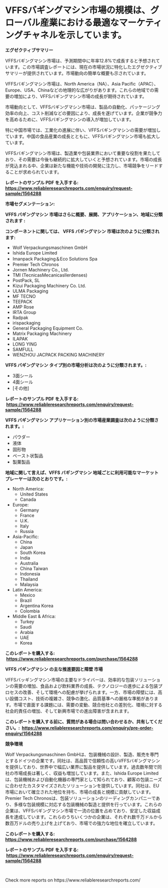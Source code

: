 <p><h1>VFFSバギングマシン市場の規模は、グローバル産業における最適なマーケティングチャネルを示しています。</h1></p><p><strong>エグゼクティブサマリー</strong></p>
<p><p>VFFSバギングマシン市場は、予測期間中に年率12.8%で成長すると予想されています。この市場調査レポートには、現在の市場状況に特化したエグゼクティブサマリーが提供されています。市場動向の簡単な概要も示されています。</p><p>VFFSバギングマシン市場は、North America（NA）、Asia Pacific（APAC）、Europe、USA、Chinaなどの地理的な広がりがあります。これらの地域での需要の増加により、VFFSバギングマシン市場の成長が期待されています。</p><p>市場動向として、VFFSバギングマシン市場は、製品の自動化、パッケージング効率の向上、コスト削減などの要因により、成長を遂げています。企業が競争力を高めるために、VFFSバギングマシンの導入が増加しています。</p><p>特に中国市場では、工業化の進展に伴い、VFFSバギングマシンの需要が増加しています。中国の食品産業の成長とともに、VFFSバギングマシン市場も拡大しています。</p><p>VFFSバギングマシン市場は、製造業や包装業界において重要な役割を果たしており、その需要は今後も継続的に拡大していくと予想されています。市場の成長が見込まれる中、企業は新たな機能や技術の開発に注力し、市場競争をリードすることが求められています。</p></p>
<p><strong>レポートのサンプル PDF を入手する: <a href="https://www.reliableresearchreports.com/enquiry/request-sample/1564288">https://www.reliableresearchreports.com/enquiry/request-sample/1564288</a></strong></p>
<p><strong>市場セグメンテーション:</strong></p>
<p><strong> VFFS バギングマシン 市場はさらに概要、展開、アプリケーション、地域に分類されます :</strong></p>
<p><strong>コンポーネントに関しては、 VFFS バギングマシン 市場は次のように分類されます: &nbsp;</strong></p>
<p><ul><li>Wolf Verpackungsmaschinen GmbH</li><li>Ishida Europe Limited</li><li>Imanpack Packaging＆Eco Solutions Spa</li><li>Premier Tech Chronos</li><li>Jornen Machinery Co., Ltd.</li><li>TMI (TecnicasMecanicasIlerdenses)</li><li>PostPack, SL</li><li>Kizui Packaging Machinery Co. Ltd.</li><li>ULMA Packaging</li><li>MF TECNO</li><li>TEEPACK</li><li>AMP Rose</li><li>IRTA Group</li><li>Radpak</li><li>irispackaging</li><li>General Packaging Equipment Co.</li><li>Matrix Packaging Machinery</li><li>ILAPAK</li><li>LONG YING</li><li>SAMFULL</li><li>WENZHOU JACPACK PACKING MACHINERY</li></ul></p>
<p><strong> VFFS バギングマシン タイプ別の市場分析は次のように分類されます。:</strong></p>
<p><ul><li>3面シール</li><li>4面シール</li><li>[その他]</li></ul></p>
<p><strong>レポートのサンプル PDF を入手する: &nbsp;<a href="https://www.reliableresearchreports.com/enquiry/request-sample/1564288">https://www.reliableresearchreports.com/enquiry/request-sample/1564288</a></strong></p>
<p><strong> VFFS バギングマシン アプリケーション別の市場産業調査は次のように分類されます。:</strong></p>
<p><ul><li>パウダー</li><li>液体</li><li>固形物</li><li>ペースト状製品</li><li>製菓製品</li></ul></p>
<p><strong>地域に関して言えば、VFFS バギングマシン 地域ごとに利用可能なマーケットプレーヤーは次のとおりです。:</strong></p>
<p><ul>
    <li>
        North America:
        <ul>
            <li>United States</li>
            <li>Canada</li>
        </ul>
    </li>
    <li>
        Europe:
        <ul>
            <li>Germany</li>
            <li>France</li>
            <li>U.K.</li>
            <li>Italy</li>
            <li>Russia</li>
        </ul>
    </li>
    <li>
        Asia-Pacific:
        <ul>
            <li>China</li>
            <li>Japan</li>
            <li>South Korea</li>
            <li>India</li>
            <li>Australia</li>
            <li>China Taiwan</li>
            <li>Indonesia</li>
            <li>Thailand</li>
            <li>Malaysia</li>
        </ul>
    </li>
    <li>
        Latin America:
        <ul>
            <li>Mexico</li>
            <li>Brazil</li>
            <li>Argentina Korea</li>
            <li>Colombia</li>
        </ul>
    </li>
    <li>
        Middle East & Africa:
        <ul>
            <li>Turkey</li>
            <li>Saudi</li>
            <li>Arabia</li>
            <li>UAE</li>
            <li>Korea</li>
        </ul>
    </li>
    </ul></p>
<p><strong>このレポートを購入する: &nbsp;<a href="https://www.reliableresearchreports.com/purchase/1564288">https://www.reliableresearchreports.com/purchase/1564288</a></strong></p>
<p><strong>VFFS バギングマシン の主な推進要因と障壁 市場</strong></p>
<p><p>VFFSバッギングマシン市場の主要なドライバーは、効率的な包装ソリューションの需要の増加、食品および飲料業界の成長、テクノロジーの進歩による包装プロセスの改善、そして環境への配慮が挙げられます。一方、市場の障壁には、高い設備コスト、技術の複雑さ、競争の激化、品質基準への厳格な準拠があります。市場で直面する課題には、需要の変動、競合他社との差別化、環境に対する社会的責任の増加、そして新興市場での進出障害が含まれます。</p></p>
<p><strong>このレポートを購入する前に、質問がある場合は問い合わせるか、共有してください。:&nbsp; <a href="https://www.reliableresearchreports.com/enquiry/pre-order-enquiry/1564288">https://www.reliableresearchreports.com/enquiry/pre-order-enquiry/1564288</a></strong></p>
<p><strong>競争環境</strong></p>
<p><p>Wolf Verpackungsmaschinen GmbHは、包装機械の設計、製造、販売を専門とするドイツの企業です。同社は、高品質で信頼性の高いVFFSバギングマシンを提供しており、世界中で幅広い業界に製品を提供しています。過去数年間で同社の市場成長は著しく、収益も増加しています。また、Ishida Europe Limitedは、包装機械および自動化機器の専門家として知られており、顧客の包装ニーズに合わせたカスタマイズされたソリューションを提供しています。同社は、EU市場において確立された地位を持ち、市場の成長と規模に貢献しています。Premier Tech Chronosは、包装ソリューションのリーディングカンパニーであり、多様な包装規模に対応する包装機械の製造と提供を行っています。これらの企業は、VFFSバギングマシン市場で一流の位置を占めており、安定した収益成長を達成しています。これらのうちいくつかの企業は、それぞれ数千万ドルから数百万ドルの売り上げを上げており、市場での強力な地位を確立しています。</p></p>
<p><strong>このレポートを購入する: &nbsp; <a href="https://www.reliableresearchreports.com/purchase/1564288">https://www.reliableresearchreports.com/purchase/1564288</a></strong></p>
<p><strong>レポートのサンプル PDF を入手する: &nbsp;<a href="https://www.reliableresearchreports.com/enquiry/request-sample/1564288">https://www.reliableresearchreports.com/enquiry/request-sample/1564288</a></strong><strong></strong></p>
<p>&nbsp;</p>
<p>Check more reports on https://www.reliableresearchreports.com/</p>